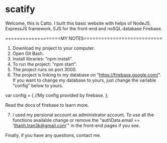 # scatify
Welcome, this is Catto. I built this basic website with helps of NodeJS, ExpressJS framework, EJS for the front-end and noSQL database Firebase.

===================MY NOTES===========================

1. Download my project to your computer.
2. Open Git Bash.
3. Install libraries: "npm install".
4. To run the project: "npm start".
5. The project runs on port 3000.
6. The project is linking to my database on "https://firebase.google.com/". If you want to change my database to yours, just change the  variable "config" below to yours.

var config = {
    //My config provided by firebase.
  };
  
  Read the docs of firebase to learn more.
  
7. I used my persional account as administrator account. To use all the functions available change or remove the "authData.email == 'thanh.tran3k@gmail.com'" in the front-end pages if you see.

Finally, if you have any questions, contact me.

